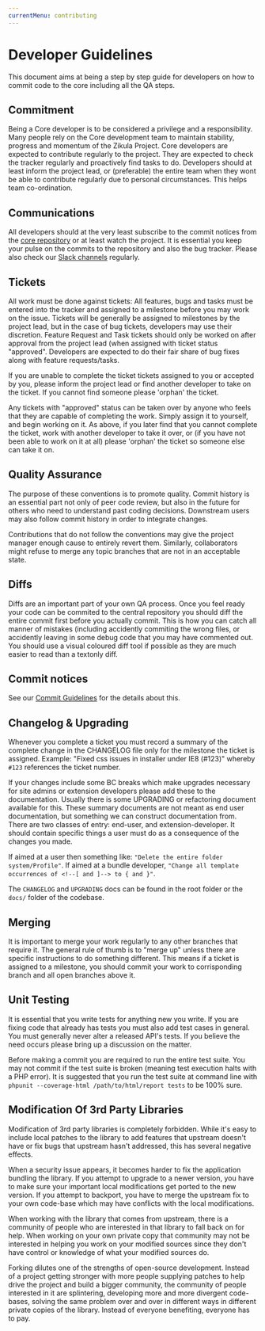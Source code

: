 ```yaml
---
currentMenu: contributing
---
```


# Developer Guidelines

This document aims at being a step by step guide for developers on how to commit code to the core including all the QA steps.

## Commitment

Being a Core developer is to be considered a privilege and a responsibility. Many people rely on the Core development team to maintain stability, progress and momentum of the Zikula Project. Core developers are expected to contribute regularly to the project. They are expected to check the tracker regularly and proactively find tasks to do. Developers should at least inform the project lead, or (preferable) the entire team when they wont be able to contribute regularly due to personal circumstances. This helps team co-ordination.

## Communications

All developers should at the very least subscribe to the commit notices from the [core repository](http://localhost:8000/images/fork.png) or at least watch the project. It is essential you keep your pulse on the commits to the repository and also the bug tracker. Please also check our [Slack channels](https://joinslack.ziku.la/) regularly.

## Tickets

All work must be done against tickets: All features, bugs and tasks must be entered into the tracker and assigned to a milestone before you may work on the issue. Tickets will be generally be assigned to milestones by the project lead, but in the case of bug tickets, developers may use their discretion. Feature Request and Task tickets should only be worked on after approval from the project lead (when assigned with ticket status "approved". Developers are expected to do their fair share of bug fixes along with feature requests/tasks.

If you are unable to complete the ticket tickets assigned to you or accepted by you, please inform the project lead or find another developer to take on the ticket. If you cannot find someone please 'orphan' the ticket.

Any tickets with "approved" status can be taken over by anyone who feels that they are capable of completing the work. Simply assign it to yourself, and begin working on it. As above, if you later find that you cannot complete the ticket, work with another developer to take it over, or (if you have not been able to work on it at all) please 'orphan' the ticket so someone else can take it on.

## Quality Assurance

The purpose of these conventions is to promote quality. Commit history is an essential part not only of peer code review, but also in the future for others who need to understand past coding decisions. Downstream users may also follow commit history in order to integrate changes.

Contributions that do not follow the conventions may give the project manager enough cause to entirely revert them. Similarly, collaborators might refuse to merge any topic branches that are not in an acceptable state.

## Diffs

Diffs are an important part of your own QA process. Once you feel ready your code can be commited to the central repository you should diff the entire commit first before you actually commit. This is how you can catch all manner of mistakes (including accidently commiting the wrong files, or accidently leaving in some debug code that you may have commented out. You should use a visual coloured diff tool if possible as they are much easier to read than a textonly diff.

## Commit notices

See our [Commit Guidelines](CommitGuidelines.md) for the details about this.

## Changelog & Upgrading

Whenever you complete a ticket you must record a summary of the complete change in the CHANGELOG file only for the milestone the ticket is assigned. Example: "Fixed css issues in installer under IE8 (#123)" whereby `#123` references the ticket number.

If your changes include some BC breaks which make upgrades necessary for site admins or extension developers please add these to the documentation. Usually there is some UPGRADING or refactoring document available for this. These summary documents are not meant as end user documentation, but something we can construct documentation from. There are two classes of entry: end-user, and extension-developer. It should contain specific things a user must do as a consequence of the changes you made.

If aimed at a user then something like: `"Delete the entire folder system/Profile"`.
If aimed at a bundle developer, `"Change all template occurrences of <!--[ and ]--> to { and }"`.

The `CHANGELOG` and `UPGRADING` docs can be found in the root folder or the `docs/` folder of the codebase.

## Merging

It is important to merge your work regularly to any other branches that require it. The general rule of thumb is to "merge up" unless there are specific instructions to do something different. This means if a ticket is assigned to a milestone, you should commit your work to corrisponding branch and all open branches above it.

## Unit Testing

It is essential that you write tests for anything new you write. If you are fixing code that already has tests you must also add test cases in general. You must generally never alter a released API's tests. If you believe the need occurs please bring up a discussion on the matter.

Before making a commit you are required to run the entire test suite. You may not commit if the test suite is broken (meaning test execution halts with a PHP error). It is suggested that you run the test suite at command line with `phpunit --coverage-html /path/to/html/report tests` to be 100% sure.

## Modification Of 3rd Party Libraries

Modification of 3rd party libraries is completely forbidden. While it's easy to include local patches to the library to add features that upstream doesn't have or fix bugs that upstream hasn't addressed, this has several negative effects.

When a security issue appears, it becomes harder to fix the application bundling the library. If you attempt to upgrade to a newer version, you have to make sure your important local modifications get ported to the new version. If you attempt to backport, you have to merge the upstream fix to your own code-base which may have conflicts with the local modifications.

When working with the library that comes from upstream, there is a community of people who are interested in that library to fall back on for help. When working on your own private copy that community may not be interested in helping you work on your modified sources since they don't have control or knowledge of what your modified sources do.

Forking dilutes one of the strengths of open-source development. Instead of a project getting stronger with more people supplying patches to help drive the project and build a bigger community, the community of people interested in it are splintering, developing more and more divergent code-bases, solving the same problem over and over in different ways in different private copies of the library. Instead of everyone benefiting, everyone has to pay.
